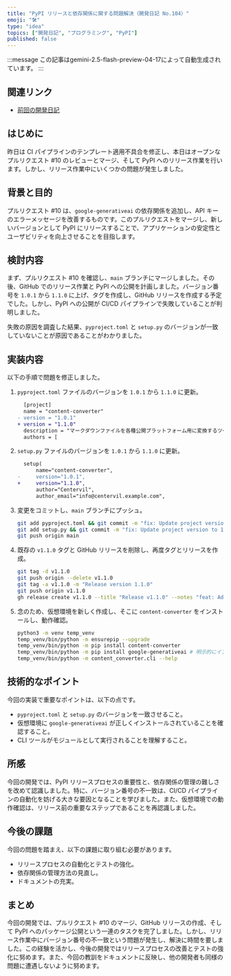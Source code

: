```yaml
---
title: "PyPI リリースと依存関係に関する問題解決（開発日記 No.104）"
emoji: "🛠️"
type: "idea"
topics: ["開発日記", "プログラミング", "PyPI"]
published: false
---
```


:::message
この記事はgemini-2.5-flash-preview-04-17によって自動生成されています。
:::

## 関連リンク

- [前回の開発日記](https://zenn.dev/centervil/articles/2025-06-11_103_dev-diary)

## はじめに

昨日は CI パイプラインのテンプレート適用不具合を修正し、本日はオープンなプルリクエスト #10 のレビューとマージ、そして PyPI へのリリース作業を行います。しかし、リリース作業中にいくつかの問題が発生しました。

## 背景と目的

プルリクエスト #10 は、`google-generativeai` の依存関係を追加し、API キーのエラーメッセージを改善するものです。このプルリクエストをマージし、新しいバージョンとして PyPI にリリースすることで、アプリケーションの安定性とユーザビリティを向上させることを目指します。

## 検討内容

まず、プルリクエスト #10 を確認し、`main` ブランチにマージしました。その後、GitHub でのリリース作業と PyPI への公開を計画しました。バージョン番号を `1.0.1` から `1.1.0` に上げ、タグを作成し、GitHub リリースを作成する予定でした。しかし、PyPI への公開が CI/CD パイプラインで失敗していることが判明しました。

失敗の原因を調査した結果、`pyproject.toml` と `setup.py` のバージョンが一致していないことが原因であることがわかりました。

## 実装内容

以下の手順で問題を修正しました。

1.  `pyproject.toml` ファイルのバージョンを `1.0.1` から `1.1.0` に更新。

    ```diff
      [project]
      name = "content-converter"
    - version = "1.0.1"
    + version = "1.1.0"
      description = "マークダウンファイルを各種公開プラットフォーム用に変換するツール"
      authors = [
    ```

2.  `setup.py` ファイルのバージョンを `1.0.1` から `1.1.0` に更新。

    ```diff
      setup(
          name="content-converter",
    -     version="1.0.1",
    +     version="1.1.0",
          author="Centervil",
          author_email="info@centervil.example.com",
    ```

3.  変更をコミットし、`main` ブランチにプッシュ。

    ```bash
    git add pyproject.toml && git commit -m "fix: Update project version to 1.1.0 in pyproject.toml"
    git add setup.py && git commit -m "fix: Update project version to 1.1.0 in setup.py"
    git push origin main
    ```

4.  既存の `v1.1.0` タグと GitHub リリースを削除し、再度タグとリリースを作成。

    ```bash
    git tag -d v1.1.0
    git push origin --delete v1.1.0
    git tag -a v1.1.0 -m "Release version 1.1.0"
    git push origin v1.1.0
    gh release create v1.1.0 --title "Release v1.1.0" --notes "feat: Add google-generativeai dependency and improve API key error messages."
    ```

5.  念のため、仮想環境を新しく作成し、そこに `content-converter` をインストールし、動作確認。

    ```bash
    python3 -m venv temp_venv
    temp_venv/bin/python -m ensurepip --upgrade
    temp_venv/bin/python -m pip install content-converter
    temp_venv/bin/python -m pip install google-generativeai # 明示的にインストール
    temp_venv/bin/python -m content_converter.cli --help
    ```

## 技術的なポイント

今回の実装で重要なポイントは、以下の点です。

*   `pyproject.toml` と `setup.py` のバージョンを一致させること。
*   仮想環境に `google-generativeai` が正しくインストールされていることを確認すること。
*   CLI ツールがモジュールとして実行されることを理解すること。

## 所感

今回の開発では、PyPI リリースプロセスの重要性と、依存関係の管理の難しさを改めて認識しました。特に、バージョン番号の不一致は、CI/CD パイプラインの自動化を妨げる大きな要因となることを学びました。また、仮想環境での動作確認は、リリース前の重要なステップであることを再認識しました。

## 今後の課題

今回の問題を踏まえ、以下の課題に取り組む必要があります。

*   リリースプロセスの自動化とテストの強化。
*   依存関係の管理方法の見直し。
*   ドキュメントの充実。

## まとめ

今回の開発では、プルリクエスト #10 のマージ、GitHub リリースの作成、そして PyPI へのパッケージ公開という一連のタスクを完了しました。しかし、リリース作業中にバージョン番号の不一致という問題が発生し、解決に時間を要しました。この経験を活かし、今後の開発ではリリースプロセスの改善とテストの強化に努めます。また、今回の教訓をドキュメントに反映し、他の開発者も同様の問題に遭遇しないように努めます。